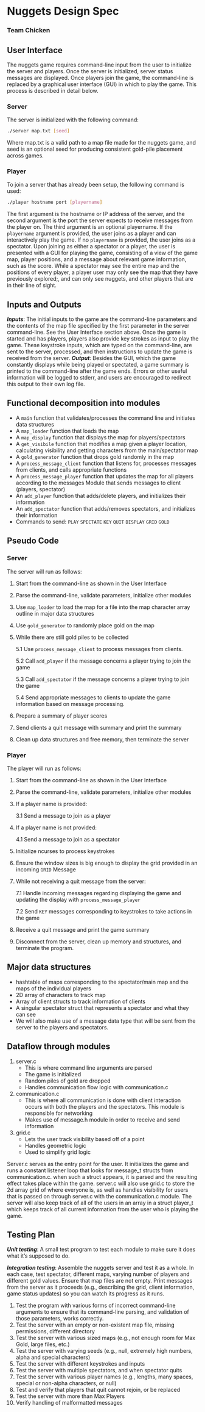 # Nuggets Design Spec
### Team Chicken

## User Interface
The nuggets game requires command-line input from the user to initialize the server and players. Once the server is initialized, server status messages are displayed. Once players join the game, the command-line is replaced by a graphical user interface (GUI) in which to play the game. This process is described in detail below.
### Server
The server is initialized with the following command:
```bash
./server map.txt [seed]
```
Where map.txt is a valid path to a map file made for the nuggets game, and seed is an optional seed for producing consistent gold-pile placement across games.
### Player
To join a server that has already been setup, the following command is used:
  ```bash
  ./player hostname port [playername]
  ```
 The first argument is the hostname or IP address of the server, and the second argument is the port the server expects to receive messages from the player on. The third argument is an optional playername. If the `playername` argument is provided, the user joins as a player and can interactively play the game. If no `playername` is provided, the user joins as a spectator.
Upon joining as either a spectator or a player, the user is presented with a GUI for playing the game, consisting of a view of the game map, player positions, and a message about relevant game information, such as the score. While a spectator may see the entire map and the positions of every player, a player user may only see the map that they have previously explored;, and can only see nuggets, and other players that are in their line of sight.
## Inputs and Outputs 
***Inputs***: The initial inputs to the game are the command-line parameters and the contents of the map file specified by the first parameter in the server command-line. See the User Interface section above.
Once the game is started and has players, players also provide key strokes as input to play the game. These keystroke inputs, which are typed on the command-line, are sent to the server, processed, and then instructions to update the game is received from the server.
***Output***: Besides the GUI, which the game constantly displays while being played or spectated, a game summary is printed to the command-line after the game ends. Errors or other useful information will be logged to stderr, and users are encouraged to redirect this output to their own log file.
 
## Functional decomposition into modules
* A `main` function that validates/processes the command line and initiates data structures
* A `map_loader` function that loads the map
* A `map_display` function that displays the map for players/spectators
* A `get_visibile` function that modifies a map given a player location, calculating visibility and getting characters from the main/spectator map
* A `gold_generator` function that drops gold randomly in the map
* A `process_message_client` function that listens for, processes messages from clients, and calls appropriate functions
* A `process_message_player` function that updates the map for all players according to the messages
Module that sends messages to client (players, spectator)
* An `add_player` function that adds/delete players, and initializes their information
* An `add_spectator` function that adds/removes spectators, and initializes their information
* Commands to send:
`PLAY`
`SPECTATE`
`KEY`
`QUIT`
`DISPLAY`
`GRID`
`GOLD`
 
 
 
 
## Pseudo Code
 
### Server
 
The server will run as follows:
 
1. Start from the command-line as shown in the User Interface
2. Parse the command-line, validate parameters, initialize other modules
3. Use `map_loader` to load the map for a file into the map character array outline in major data structures
4. Use `gold_generator` to randomly place gold on the map
5. While there are still gold piles to be collected
 
    5.1 Use `process_message_client` to process messages from clients.
 
     5.2 Call `add_player` if the message concerns a player trying to join the game
 
    5.3 Call `add_spectator` if the message concerns a player trying to join the game
 
 
    5.4 Send appropriate messages to clients to update the game information based on message processing.
 
6. Prepare a summary of player scores
7. Send clients a quit message with summary and print the summary
8. Clean up data structures and free memory, then terminate the server
 
### Player
 
The player will run as follows:
 
1. Start from the command-line as shown in the User Interface
2. Parse the command-line, validate parameters, initialize other modules
3. If a player name is provided:
 
    3.1 Send a message to join as a player
 
4. If a player name is not provided:
 
    4.1 Send a message to join as a spectator
 
5. Initialize ncurses to process keystrokes
6. Ensure the window sizes is big enough to display the grid provided in an incoming `GRID` Message
7. While not receiving a quit message from the server:
 
    7.1 Handle incoming messages regarding displaying the game and updating the display with `process_message_player`
 
    7.2 Send `KEY` messages corresponding to keystrokes to take actions in the game
 
8. Receive a quit message and print the game summary
9. Disconnect from the server, clean up memory and structures, and terminate the program.
 
 
## Major data structures
 
- hashtable of maps corresponding to the spectator/main map and the maps of the individual players
- 2D array of characters to track map
- Array of client structs to track information of clients
- A singular spectator struct that represents a spectator and what they can see
- We will also make use of a message data type that will be sent from the server to the players and spectators.
 
## Dataflow through modules
1. server.c
   - This is where command line arguments are parsed
   -  The game is initialized
   - Random piles of gold are dropped
   - Handles communication flow logic with communication.c
2. communication.c
   - This is where all communication is done with client interaction occurs with both the players and the spectators. This module is responsible for networking
   - Makes use of message.h module in order to receive and send information
3. grid.c
   - Lets the user track visibility based off of a point
   - Handles geometric logic
   - Used to simplify grid logic
 
Server.c serves as the entry point for the user. It initializes the game and runs a constant listener loop that looks for message_t structs from communication.c. when such a struct appears, it is parsed and the resulting effect takes place within the game. server.c will also use grid.c to store the 2d array grid of where everyone is, as well as handles visibility for users that is passed on through server.c with the communication.c module. The server will also keep track of all of the users in an array in a struct player_t which keeps track of all current information from the user who is playing the game.
 
## Testing Plan
 
***Unit testing***: A small test program to test each module to make sure it does what it’s supposed to do.
 
***Integration testing***: Assemble the nuggets server and test it as a whole. In each case, test spectator, different maps, varying number of players and different gold values. Ensure that map files are not empty. Print messages from the server as it proceeds (e.g., describing the grid, client information, game status updates) so you can watch its progress as it runs.
1. Test the program with various forms of incorrect command-line arguments to ensure that its command-line parsing, and validation of those parameters, works correctly.
2. Test the server with an empty or non-existent map file, missing permissions, different directory
3. Test the server with various sized maps (e.g., not enough room for Max Gold, large files, etc.)
4. Test the server with varying seeds (e.g., null, extremely high numbers, alpha and special characters)
5. Test the server with different keystrokes and inputs
6. Test the server with multiple spectators, and when spectator quits
7. Test the server with various player names (e.g., lengths, many spaces, special or non-alpha characters, or null)
8. Test and verify that players that quit cannot rejoin, or be replaced
9. Test the server with more than Max Players
10. Verify handling of malformatted messages
 
